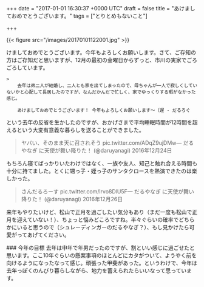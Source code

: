 
+++
date = "2017-01-01 16:30:37 +0000 UTC"
draft = false
title = "あけましておめでとうございます。"
tags = ["とりとめもないこと"]

+++


{{< figure src="/images/20170101122001.jpg"  >}}

けましておめでとうございます。今年もよろしくお願いします。さて、ご存知の方はご存知だと思いますが、12月の最初の金曜日からずっと、市川の実家でごろごろしています。

    >
        去年は弟二人が結婚し、二人とも家を出てしまったので、母ちゃんが一人で寂しくしていないかと心配して長居したのですが、なんだかんだで忙しく、家でゆっくりする暇がなかった感じ。

        あけましておめでとうございます！ 今年もよろしくお願いします～（遅 - だるろぐ
    
という去年の反省を生かしたのですが、おかげさまで平均睡眠時間が12時間を超えるという大変有意義な暮らしを送ることができました。

>ヤバい、そのまま天に召されそう pic.twitter.com/ADqZ9ujDMw— だるやなぎ に天使が舞い降りた！ (@daruyanagi) 2016年12月24日<script async="" src="https://platform.twitter.com/widgets.js" charset="utf-8"></script>

もちろん寝てばっかりいたわけではなく、一族や友人、知己と触れ合える時間も十分に持てました。とくに甥っ子・姪っ子のサンタクロースを熱演できたのは楽しかった。

>さんだるろーす pic.twitter.com/lrvo8DlU5F— だるやなぎ に天使が舞い降りた！ (@daruyanagi) 2016年12月26日<script async="" src="https://platform.twitter.com/widgets.js" charset="utf-8"></script>

来年もやりたいけど、松山で正月を過ごしたい気分もあり（まだ一度も松山で正月を迎えていない！）、ちょっと悩みどころですね。半々ぐらいの確率でどちらかにいると思うので（シュレーディンガーのだるやなぎ？）、もし見かけたら可愛がってあげてください。

<div class="section">
    ### 今年の目標
    去年は申年で年男だったのですが、割といい感じに過ごせたと思います。ここ10年ぐらいの懸案事項のほとんどにカタがついて、ようやく前を向けるようになったなって感じ。頑張った甲斐があった。というわけで、今年は去年っぽくのんびり暮らしながら、地力を蓄えられたらいいなって思っています。

</div>

